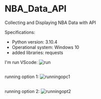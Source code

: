 # NBA_Data_API
Collecting and Displaying NBA Data with API

Specifications:
- Python version: 3.10.4 
- Operational system: Windows 10
- added libraries: requests


I'm run VScode: ![run](https://user-images.githubusercontent.com/104744113/167969658-36390a53-0fd1-4bf0-a197-3b1c9667cb6a.png)


##
running option 1: ![runningopc1](https://user-images.githubusercontent.com/104744113/167969244-eef4a519-3963-4053-a14d-ea3aad776a34.PNG)


##
running option 2: ![runningopt2](https://user-images.githubusercontent.com/104744113/167969604-0605239a-61a2-4ecf-85bc-a3080ebd786c.PNG)
